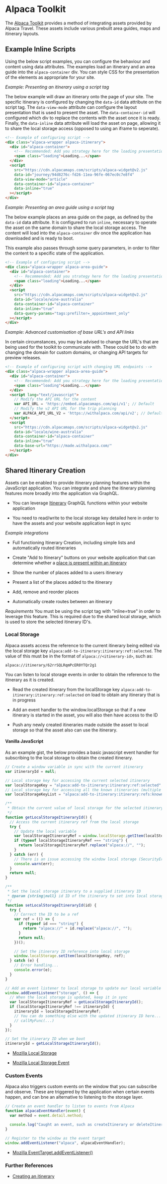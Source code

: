 [//]: # "Title: Legacy Embedding"
[//]: # "Weight: 3"

# Alpaca Toolkit

The [Alpaca Toolkit](https://developer.alpacamaps.com/) provides a method of
integrating assets provided by Alpaca Travel. These assets include various
prebuilt area guides, maps and itinerary layouts.

## Example Inline Scripts

Using the below script examples, you can configure the behaviour and content
using data attributes. The examples load an itinerary and an area guide into the
`alpaca-container` div. You can style CSS for the presentation of the elements
as appropriate for your site.

_Example: Presenting an itinerary using a script tag_

The below example will draw an itinerary onto the page of your site. The
specific itinerary is configured by changing the `data-id` data attribute on the
script tag. The `data-view-mode` attribute can configure the layout presentation
that is used to present the asset. The `data-container-id` will configured&#x20;
which div to replace the contents with the asset once it is ready. Finally, the
`data-inline` data attribute will load the asset on page, allowing it to share
the local storage access (opposed to using an iframe to seperate).

```html
<!-- Example of configuring script -->
<div class="alpaca-wrapper alpaca-itinerary">
  <div id="alpaca-container">
    <!-- Recommended: Add you strategy here for the loading presentation -->
    <span class="loading">Loading...</span>
  </div>
  <script
    src="https://cdn.alpacamaps.com/scripts/alpaca-widget@v2.js"
    data-id="journey/94d8276c-fd26-11ea-96fe-067ec0c7e8f4"
    data-view-mode="article"
    data-container-id="alpaca-container"
    data-inline="true"
  ></script>
</div>
```

_Example: Presenting an area guide using a script tag_

The below example places an area guide on the page, as defined by the `data-id`
data attribute. It is configured to run `inline`, necessary to operate the asset
on the same domain to share the local storage access. The content will load into
the `alpaca-container` div once the application has downloaded and is ready to
boot.

This example also passes through some query parameters, in order to filter the
content to a specific state of the application.

```html
<!-- Example of configuring script -->
<div class="alpaca-wrapper alpaca-area-guide">
  <div id="alpaca-container">
    <!-- Recommended: Add you strategy here for the loading presentation -->
    <span class="loading">Loading...</span>
  </div>
  <script
    src="https://cdn.alpacamaps.com/scripts/alpaca-widget@v2.js"
    data-id="locale/wine-australia"
    data-container-id="alpaca-container"
    data-inline="true"
    data-query-params="tags:prefilter=_appointment_only"
  ></script>
</div>
```

_Example: Advanced customisation of base URL's and API links_

In certain circumstances, you may be advised to change the URL's that are being
used for the toolkit to communicate with. These could be to do with changing the
domain for custom domains, or changing API targets for preview releases.

```html
<!-- Example of configuring script with changing URL endpoints -->
<div class="alpaca-wrapper alpaca-area-guide">
  <div id="alpaca-container">
    <!-- Recommended: Add you strategy here for the loading presentation -->
    <span class="loading">Loading...</span>
  </div>
  <script lang="text/javascript">
    // Modify the API URL for the content
    var API_URL = 'https://embed.alpacamaps.com/api/v1'; // Default
    // Modify the v2 API URL for the trip planning
    var ALPACA_API_URL_V2 = 'https://withalpaca.com/api/v2'; // Default
  </script>
  <script
    src="https://cdn.alpacamaps.com/scripts/alpaca-widget@v2.js"
    data-id="locale/wine-australia"
    data-container-id="alpaca-container"
    data-inline="true"
    data-base-url="https://made.withalpaca.com/"
  ></script>
</div>
```

## Shared Itinerary Creation

Assets can be enabled to provide itinerary planning features within the
JavaScript application. You can integrate and share the itinerary planning
features more broadly into the application via GraphQL.

- You can leverage [Itinerary](/topics/itinerary) GraphQL functions within your
  website application

- You need to read/write to the local storage key detailed here in order to have
  the assets and your website application kept in sync

_Example integrations_

- Full functioning Itinerary Creation, including simple lists and automatically
  routed itineraries

- Create "Add to Itinerary" buttons on your website application that can
  determine whether a
  [place is present within an itinerary](topics/itinerary/Checking%20if%20a%20place%20is%20within%20an%20itinerary/README.md)

- Show the number of places added to a users itinerary

- Present a list of the places added to the itinerary

- Add, remove and reorder places

- Automatically create routes between an itinerary

_Requirements_ You must be using the script tag with "inline=true" in order to
leverage this feature. This is required due to the shared local storage, which
is used to store the selected itinerary ID's.

### Local Storage

Alpaca assets access the reference to the current itinerary being edited via the
local storage key `alpaca:add-to-itinerary:itinerary:ref:selected`. The value of
this must be in the format of `alpaca://<itinerary-id>`, such as:

`alpaca://itinerary/62rrSQLRqmPcER0YTQr2g1`

You can listen to local storage events in order to obtain the reference to the
itinerary as it is created.

- Read the created itinerary from the localStorage key&#x20;
  `alpaca:add-to-itinerary:itinerary:ref:selected` on load to obtain any&#x20;
  itinerary that is in progress

- Add an event handler to the window.localStorage so that if a new itinerary is
  started in the asset, you will also then have access to the ID

- Push any newly created itineraries made outside the asset to local storage so
  that the asset also can use the itinerary.

#### Vanilla JavaScript

As an example gist, the below provides a basic javascript event handler for
subscribing to the local storage to obtain the created itinerary.

```javascript
// Create a window variable in sync with the current itinerary
var itineraryId = null;

// Local storage key for accessing the current selected itinerary
var localStorageKey = "alpaca:add-to-itinerary:itinerary:ref:selected";
// Local storage key for accessing all the known itineraries (multiple list)
var localStorageKeyList = "alpaca:add-to-itinerary:itinerary:refs:known";

/**
 * Obtain the current value of local storage for the selected itinerary
 */
function getLocalStorageItineraryId() {
  // Access the current itinerary ref from the local storage
  try {
    // Update the local variable
    var localStorageItineraryRef = window.localStorage.getItem(localStorageKey);
    if (typeof localStorageItineraryRef === "string") {
      return localStorageItineraryRef.replace("alpaca://", "");
    }
  } catch (err) {
    // There is an issue accessing the window local storage (SecurityError)
    console.warn(err);
  }
  return null;
}

/**
 * Set the local storage itinerary to a supplied itinerary ID
 * @param {string|null} id ID of the itinerary to set into local storage
 */
function setLocalStorageItineraryId(id) {
  try {
    // Correct the ID to be a ref
    var ref = (() => {
      if (typeof id === "string") {
        return "alpaca://" + id.replace("alpaca://", "");
      }
      return null;
    })();

    // Set the itinerary ID reference into local storage
    window.localStorage.setItem(localStorageKey, ref);
  } catch (e) {
    // Error handling...
    console.error(e);
  }
}

// Add an event listener to local storage to update our local variable
window.addEventListener("storage", () => {
  // When the local storage is updated, keep it in sync
  var localStorageItineraryRef = getLocalStorageItineraryId();
  if (localStorageItineraryRef !== itineraryId) {
    itineraryId = localStorageItineraryRef;
    // You can do something else with the updated itinerary ID here...
    // callMyFunc(...)
  }
});

// Set the itinerary ID when we boot
itineraryId = getLocalStorageItineraryId();
```

- [Mozilla Local Storage](https://developer.mozilla.org/en-US/docs/Web/API/Window/localStorage)

- [Mozilla Local Storage Event](https://developer.mozilla.org/en-US/docs/Web/API/Window/storage_event)

### Custom Events

Alpaca also triggers custom events on the window that you can subscribe and
observe. These are triggered by the application when certain events happen, and
can bne an alternative to listening to the storage layer.

```javascript
// Create an event handler to listen to events from Alpaca
function alpacaEventHandler(event) {
  var method = event.detail.method;

  console.log("Caught an event, such as createItinerary or deleteItinerary");
}

// Register to the window as the event target
window.addEventListener("alpaca", alpacaEventHandler);
```

- [Mozilla EventTarget.addEventListener()](https://developer.mozilla.org/en-US/docs/Web/API/EventTarget/addEventListener)

### Further References

- [Creating an itinerary](/topics/itinerary/Creating%20an%20itinerary/README.md)
